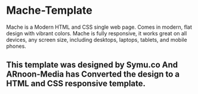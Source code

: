 # Mache-Template
Mache is a Modern HTML and CSS single web page. Comes in modern, flat design with vibrant colors. Mache is fully responsive, it works great on all devices, any screen size, including desktops, laptops, tablets, and mobile phones.

## This template was designed by Symu.co And ARnoon-Media has Converted the design to a HTML and CSS responsive template.
